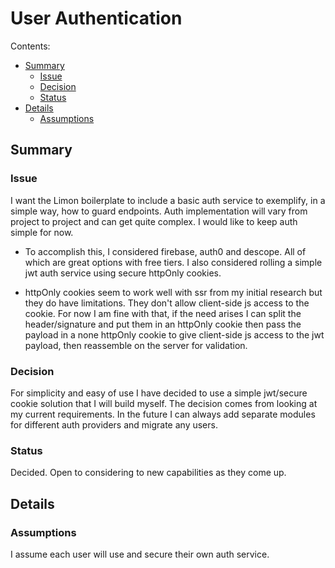 # User Authentication

Contents:

- [Summary](#summary)
  - [Issue](#issue)
  - [Decision](#decision)
  - [Status](#status)
- [Details](#details)
  - [Assumptions](#assumptions)

## Summary

### Issue

I want the Limon boilerplate to include a basic auth service to exemplify, in a
simple way, how to guard endpoints. Auth implementation will vary from project
to project and can get quite complex. I would like to keep auth simple for now.

- To accomplish this, I considered firebase, auth0 and descope. All of which are
  great options with free tiers. I also considered rolling a simple jwt auth
  service using secure httpOnly cookies.

- httpOnly cookies seem to work well with ssr from my initial research but they
  do have limitations. They don't allow client-side js access to the cookie. For
  now I am fine with that, if the need arises I can split the header/signature
  and put them in an httpOnly cookie then pass the payload in a none httpOnly
  cookie to give client-side js access to the jwt payload, then reassemble on
  the server for validation.

### Decision

For simplicity and easy of use I have decided to use a simple jwt/secure cookie
solution that I will build myself. The decision comes from looking at my current
requirements. In the future I can always add separate modules for different auth
providers and migrate any users.

### Status

Decided. Open to considering to new capabilities as they come up.

## Details

### Assumptions

I assume each user will use and secure their own auth service.
